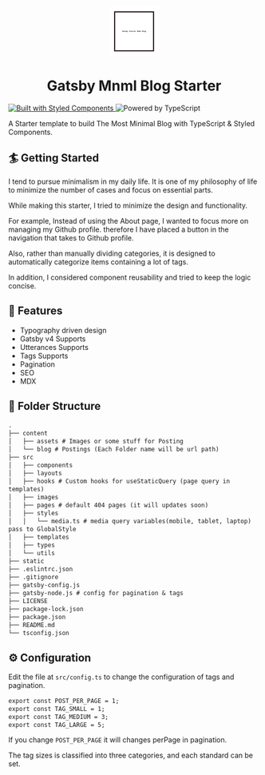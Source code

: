 <p align="center">
    <a>
        <img alt='mnml_blog' src='./static/logo/logo_sm.png' width=100 height=100>
    </a>
</p>
<h1 align='center'>
 Gatsby Mnml Blog Starter
</h1>
<a href="https://www.styled-components.com/"><img src="https://badgen.net/badge/Built%20With/styled%20components/db7093" alt="Built with Styled Components" />
</a>
<img src="https://badgen.net/badge/Built With/TypeScript/blue" alt="Powered by TypeScript" />

A Starter template to build The Most Minimal Blog with TypeScript & Styled Components.

## 🏄 Getting Started

I tend to pursue minimalism in my daily life. It is one of my philosophy of life to minimize the number of cases and focus on essential parts.

While making this starter, I tried to minimize the design and functionality.

For example, Instead of using the About page, I wanted to focus more on managing my Github profile. therefore I have placed a button in the navigation that takes to Github profile.

Also, rather than manually dividing categories, it is designed to automatically categorize items containing a lot of tags.

In addition, I considered component reusability and tried to keep the logic concise.

## 🐾 Features

- Typography driven design
- Gatsby v4 Supports
- Utterances Supports
- Tags Supports
- Pagination
- SEO
- MDX

## 📁 Folder Structure

```
.
├── content
│   ├── assets # Images or some stuff for Posting
│   └── blog # Postings (Each Folder name will be url path)
├── src
│   ├── components
│   ├── layouts
│   ├── hooks # Custom hooks for useStaticQuery (page query in templates)
│   ├── images
│   ├── pages # default 404 pages (it will updates soon)
│   ├── styles
│   │   └── media.ts # media query variables(mobile, tablet, laptop) pass to GlobalStyle
│   ├── templates
│   ├── types
│   └── utils
├── static
├── .eslintrc.json
├── .gitignore
├── gatsby-config.js
├── gatsby-node.js # config for pagination & tags
├── LICENSE
├── package-lock.json
├── package.json
├── README.md
└── tsconfig.json
```

## ⚙️ Configuration

Edit the file at `src/config.ts` to change the configuration of tags and pagination.

```
export const POST_PER_PAGE = 1;
export const TAG_SMALL = 1;
export const TAG_MEDIUM = 3;
export const TAG_LARGE = 5;
```

If you change `POST_PER_PAGE` it will changes perPage in pagination.

The tag sizes is classified into three categories, and each standard can be set.
